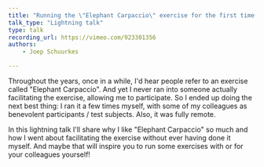 ```yaml
---
title: "Running the \"Elephant Carpaccio\" exercise for the first time(s)"
talk_type: "Lightning talk"
type: talk
recording_url: https://vimeo.com/923301356
authors:
    - Joep Schuurkes

---
```

Throughout the years, once in a while, I'd hear people refer to an exercise called "Elephant Carpaccio". And yet I never ran into someone actually facilitating the exercise, allowing me to participate. So I ended up doing the next best thing: I ran it  a few times myself, with some of my colleagues as benevolent participants / test subjects. Also, it was fully remote.

In this lightning talk I'll share why I like "Elephant Carpaccio" so much and how I went about facilitating the exercise without ever having done it myself. And maybe that will inspire you to run some exercises with or for your colleagues yourself! 
